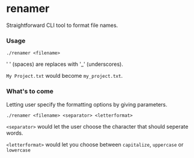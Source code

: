 # renamer

Straightforward CLI tool to format file names.

### Usage

`./renamer <filename>`

' ' (spaces) are replaces with '\_' (underscores).

`My Project.txt` would become `my_project.txt`.

### What's to come

Letting user specify the formatting options by giving parameters.

`./renamer <filename> <separator> <letterformat>`

`<separator>` would let the user choose the character that should seperate words.

`<letterformat>` would let you choose between `capitalize`, `uppercase` or `lowercase`
